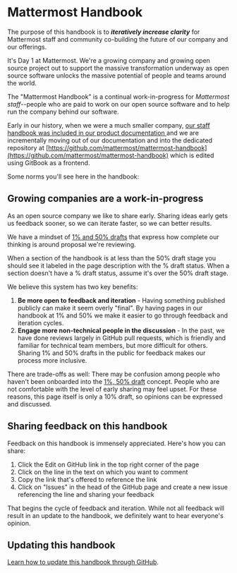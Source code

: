 # Mattermost Handbook

The purpose of this handbook is to _**iteratively increase clarity**_ for Mattermost staff and community co-building the future of our company and our offerings.

It's Day 1 at Mattermost. We're a growing company and growing open source project out to support the massive transformation underway as open source software unlocks the massive potential of people and teams around the world.

The "Mattermost Handbook" is a continual work-in-progress for _Mattermost staff_--people who are paid to work on our open source software and to help run the company behind our software.

Early in our history, when we were a much smaller company, [our staff handbook was included in our product documentation ](https://docs.mattermost.com/guides/core.html) and we are incrementally moving out of our documentation and into the dedicated repository at [https://github.com/mattermost/mattermost-handbook](https://github.com/mattermost/mattermost-handbook) which is edited using GitBook as a frontend.

Some norms you'll see here in the handbook:

## Growing companies are a work-in-progress

As an open source company we like to share early. Sharing ideas early gets us feedback sooner, so we can iterate faster, so we can better results.

We have a mindset of [1% and 50% drafts](company/about-mattermost/mindsets.md#drafts-at-1-50-99) that express how complete our thinking is around proposal we're reviewing.

When a section of the handbook is at less than the 50% draft stage you should see it labeled in the page description with the % draft status. When a section doesn't have a % draft status, assume it's over the 50% draft stage.

We believe this system has two key benefits:

1. **Be more open to feedback and iteration** - Having something published publicly can make it seem overly "final". By having pages in our handbook at 1% and 50% we make it easier to go through feedback and iteration cycles.  
2. **Engage more non-technical people in the discussion** - In the past, we have done reviews largely in GitHub pull requests, which is friendly and familiar for technical team members, but more difficult for others. Sharing 1% and 50% drafts in the public for feedback makes our process more inclusive. 

There are trade-offs as well: There may be confusion among people who haven't been onboarded into the [1%, 50% draft](company/about-mattermost/mindsets.md#drafts-at-1-50-99) concept. People who are not comfortable with the level of early sharing may feel upset. For these reasons, this page itself is only a 10% draft, so opinions can be expressed and discussed.

## Sharing feedback on this handbook

Feedback on this handbook is immensely appreciated. Here's how you can share:

1. Click the Edit on GitHub link in the top right corner of the page
2. Click on the line in the text on which you want to comment
3. Copy the link that's offered to reference the link
4. Click on "Issues" in the head of the GitHub page and create a new issue referencing the line and sharing your feedback

That begins the cycle of feedback and iteration. While not all feedback will result in an update to the handbook, we definitely want to hear everyone's opinion.

## Updating this handbook

[Learn how to update this handbook through GitHub](https://handbook.mattermost.com/company/how-to-guides-for-staff/how-to-update-handbook).
